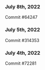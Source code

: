 ### July 8th, 2022

Commit #64247

### July 5th, 2022

Commit #314353


### July 4th, 2022

Commit #72281
